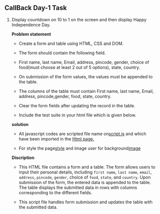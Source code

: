 ## CallBack Day-1 Task

 1. Display countdown on 10 to 1 on  the screen and then display Happy Independence Day.
  
    **Problem statement** 
      
       * Create a form and table using HTML, CSS and DOM.
  
       * The form should contain the following field.
        
       * First name, last name, Email, address, pincode, gender, choice of food(must choose at least 2 out of 5 options), state, country.
        
       * On submission of the form values, the values must be appended to the table.
        
       * The columns of the table must contain First name, last name, Email, address, pincode,gender, food, state, country.
      
       * Clear the form fields after updating the record in the table.
        
       * Include the test suite in your html file which is given below.


    **solution**
       * All javascript codes are scripted file name on[script.js](./js/script.js) and which have been imported in the [Html page.](./index.html)
        
       * For style the page[style](./css/style.css) and image user for background[image](./image.jpg)

    
  
    **Discription**

       *  This HTML file contains a form and a table. The form allows users to input their personal details, including `first name`, `last name`, `email`, `address`, `pincode`, `gender`, choice of `food`, `state`, and `country`. Upon submission of the form, the entered data is appended to the table. The table displays the submitted data in rows with columns corresponding to the different fields.

  
       * This script file handles form submission and updates the table with the submitted data.

    